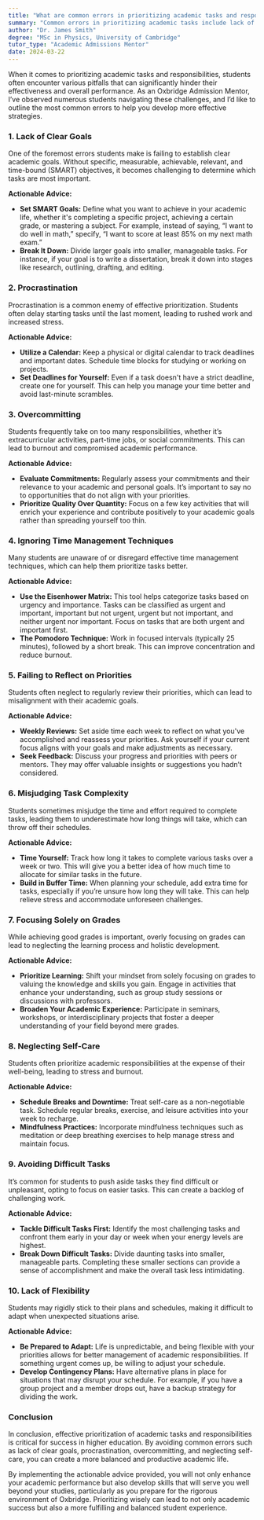 ```yaml
---
title: "What are common errors in prioritizing academic tasks and responsibilities?"
summary: "Common errors in prioritizing academic tasks include lack of clear goals, poor time management, and neglecting to assess task importance effectively."
author: "Dr. James Smith"
degree: "MSc in Physics, University of Cambridge"
tutor_type: "Academic Admissions Mentor"
date: 2024-03-22
---
```


When it comes to prioritizing academic tasks and responsibilities, students often encounter various pitfalls that can significantly hinder their effectiveness and overall performance. As an Oxbridge Admission Mentor, I’ve observed numerous students navigating these challenges, and I’d like to outline the most common errors to help you develop more effective strategies.

### 1. Lack of Clear Goals

One of the foremost errors students make is failing to establish clear academic goals. Without specific, measurable, achievable, relevant, and time-bound (SMART) objectives, it becomes challenging to determine which tasks are most important. 

**Actionable Advice:**
- **Set SMART Goals:** Define what you want to achieve in your academic life, whether it's completing a specific project, achieving a certain grade, or mastering a subject. For example, instead of saying, “I want to do well in math,” specify, “I want to score at least 85% on my next math exam.”
- **Break It Down:** Divide larger goals into smaller, manageable tasks. For instance, if your goal is to write a dissertation, break it down into stages like research, outlining, drafting, and editing.

### 2. Procrastination

Procrastination is a common enemy of effective prioritization. Students often delay starting tasks until the last moment, leading to rushed work and increased stress.

**Actionable Advice:**
- **Utilize a Calendar:** Keep a physical or digital calendar to track deadlines and important dates. Schedule time blocks for studying or working on projects.
- **Set Deadlines for Yourself:** Even if a task doesn't have a strict deadline, create one for yourself. This can help you manage your time better and avoid last-minute scrambles.

### 3. Overcommitting

Students frequently take on too many responsibilities, whether it’s extracurricular activities, part-time jobs, or social commitments. This can lead to burnout and compromised academic performance.

**Actionable Advice:**
- **Evaluate Commitments:** Regularly assess your commitments and their relevance to your academic and personal goals. It’s important to say no to opportunities that do not align with your priorities.
- **Prioritize Quality Over Quantity:** Focus on a few key activities that will enrich your experience and contribute positively to your academic goals rather than spreading yourself too thin.

### 4. Ignoring Time Management Techniques

Many students are unaware of or disregard effective time management techniques, which can help them prioritize tasks better. 

**Actionable Advice:**
- **Use the Eisenhower Matrix:** This tool helps categorize tasks based on urgency and importance. Tasks can be classified as urgent and important, important but not urgent, urgent but not important, and neither urgent nor important. Focus on tasks that are both urgent and important first.
- **The Pomodoro Technique:** Work in focused intervals (typically 25 minutes), followed by a short break. This can improve concentration and reduce burnout.

### 5. Failing to Reflect on Priorities

Students often neglect to regularly review their priorities, which can lead to misalignment with their academic goals. 

**Actionable Advice:**
- **Weekly Reviews:** Set aside time each week to reflect on what you've accomplished and reassess your priorities. Ask yourself if your current focus aligns with your goals and make adjustments as necessary.
- **Seek Feedback:** Discuss your progress and priorities with peers or mentors. They may offer valuable insights or suggestions you hadn’t considered.

### 6. Misjudging Task Complexity

Students sometimes misjudge the time and effort required to complete tasks, leading them to underestimate how long things will take, which can throw off their schedules.

**Actionable Advice:**
- **Time Yourself:** Track how long it takes to complete various tasks over a week or two. This will give you a better idea of how much time to allocate for similar tasks in the future.
- **Build in Buffer Time:** When planning your schedule, add extra time for tasks, especially if you’re unsure how long they will take. This can help relieve stress and accommodate unforeseen challenges.

### 7. Focusing Solely on Grades

While achieving good grades is important, overly focusing on grades can lead to neglecting the learning process and holistic development.

**Actionable Advice:**
- **Prioritize Learning:** Shift your mindset from solely focusing on grades to valuing the knowledge and skills you gain. Engage in activities that enhance your understanding, such as group study sessions or discussions with professors.
- **Broaden Your Academic Experience:** Participate in seminars, workshops, or interdisciplinary projects that foster a deeper understanding of your field beyond mere grades.

### 8. Neglecting Self-Care

Students often prioritize academic responsibilities at the expense of their well-being, leading to stress and burnout.

**Actionable Advice:**
- **Schedule Breaks and Downtime:** Treat self-care as a non-negotiable task. Schedule regular breaks, exercise, and leisure activities into your week to recharge.
- **Mindfulness Practices:** Incorporate mindfulness techniques such as meditation or deep breathing exercises to help manage stress and maintain focus.

### 9. Avoiding Difficult Tasks

It’s common for students to push aside tasks they find difficult or unpleasant, opting to focus on easier tasks. This can create a backlog of challenging work.

**Actionable Advice:**
- **Tackle Difficult Tasks First:** Identify the most challenging tasks and confront them early in your day or week when your energy levels are highest.
- **Break Down Difficult Tasks:** Divide daunting tasks into smaller, manageable parts. Completing these smaller sections can provide a sense of accomplishment and make the overall task less intimidating.

### 10. Lack of Flexibility

Students may rigidly stick to their plans and schedules, making it difficult to adapt when unexpected situations arise.

**Actionable Advice:**
- **Be Prepared to Adapt:** Life is unpredictable, and being flexible with your priorities allows for better management of academic responsibilities. If something urgent comes up, be willing to adjust your schedule.
- **Develop Contingency Plans:** Have alternative plans in place for situations that may disrupt your schedule. For example, if you have a group project and a member drops out, have a backup strategy for dividing the work.

### Conclusion

In conclusion, effective prioritization of academic tasks and responsibilities is critical for success in higher education. By avoiding common errors such as lack of clear goals, procrastination, overcommitting, and neglecting self-care, you can create a more balanced and productive academic life. 

By implementing the actionable advice provided, you will not only enhance your academic performance but also develop skills that will serve you well beyond your studies, particularly as you prepare for the rigorous environment of Oxbridge. Prioritizing wisely can lead to not only academic success but also a more fulfilling and balanced student experience.
    